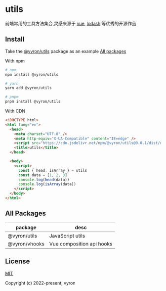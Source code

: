 # utils

前端常用的工具方法集合,灵感来源于 [vue](https://github.com/vuejs/core), [lodash](https://github.com/lodash/lodash) 等优秀的开源作品

## Install

Take the [@vyron/utils](https://www.npmjs.com/package/@vyron/utils) package as an example [All packages](#all-packages)

With npm

```zsh
# npm
npm install @vyron/utils

# yarn
yarn add @vyron/utils

# pnpm
pnpm install @vyron/utils

```

With CDN

```html
<!DOCTYPE html>
<html lang="en">
  <head>
    <meta charset="UTF-8" />
    <meta http-equiv="X-UA-Compatible" content="IE=edge" />
    <script src="https://cdn.jsdelivr.net/npm/@vyron/utils@0.0.1/dist/utils.global.js"></script>
    <title>utils</title>
  </head>

  <body>
    <script>
      const { head, isArray } = utils
      const data = [1, 2, 3]
      console.log(head(data))
      console.log(isArray(data))
    </script>
  </body>
</html>
```

## All Packages

| package       | desc                      |
| ------------- | ------------------------- |
| @vyron/utils  | JavaScript utils          |
| @vyron/vhooks | Vue composition api hooks |

## License

[MIT](./LICENSE)

Copyright (c) 2022-present, vyron
